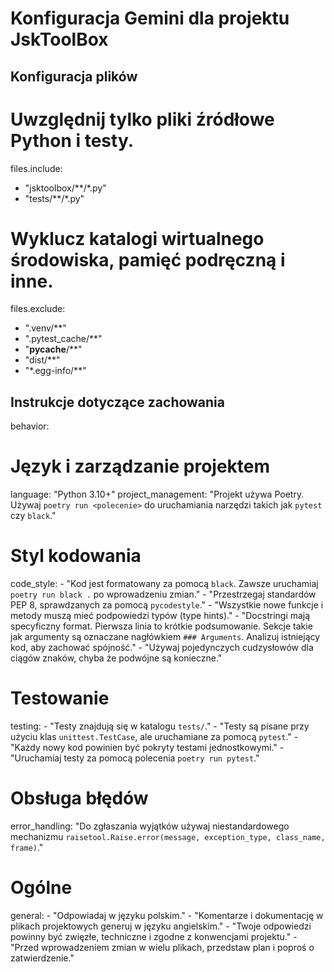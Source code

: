 # Konfiguracja Gemini dla projektu JskToolBox

## Konfiguracja plików
# Uwzględnij tylko pliki źródłowe Python i testy.
files.include:
  - "jsktoolbox/**/*.py"
  - "tests/**/*.py"

# Wyklucz katalogi wirtualnego środowiska, pamięć podręczną i inne.
files.exclude:
  - ".venv/**"
  - ".pytest_cache/**"
  - "__pycache__/**"
  - "dist/**"
  - "*.egg-info/**"

## Instrukcje dotyczące zachowania
behavior:
  # Język i zarządzanie projektem
  language: "Python 3.10+"
  project_management: "Projekt używa Poetry. Używaj `poetry run <polecenie>` do uruchamiania narzędzi takich jak `pytest` czy `black`."

  # Styl kodowania
  code_style:
    - "Kod jest formatowany za pomocą `black`. Zawsze uruchamiaj `poetry run black .` po wprowadzeniu zmian."
    - "Przestrzegaj standardów PEP 8, sprawdzanych za pomocą `pycodestyle`."
    - "Wszystkie nowe funkcje i metody muszą mieć podpowiedzi typów (type hints)."
    - "Docstringi mają specyficzny format. Pierwsza linia to krótkie podsumowanie. Sekcje takie jak argumenty są oznaczane nagłówkiem `### Arguments`. Analizuj istniejący kod, aby zachować spójność."
    - "Używaj pojedynczych cudzysłowów dla ciągów znaków, chyba że podwójne są konieczne."

  # Testowanie
  testing:
    - "Testy znajdują się w katalogu `tests/`."
    - "Testy są pisane przy użyciu klas `unittest.TestCase`, ale uruchamiane za pomocą `pytest`."
    - "Każdy nowy kod powinien być pokryty testami jednostkowymi."
    - "Uruchamiaj testy za pomocą polecenia `poetry run pytest`."

  # Obsługa błędów
  error_handling: "Do zgłaszania wyjątków używaj niestandardowego mechanizmu `raisetool.Raise.error(message, exception_type, class_name, frame)`."

  # Ogólne
  general:
    - "Odpowiadaj w języku polskim."
    - "Komentarze i dokumentację w plikach projektowych generuj w języku angielskim."
    - "Twoje odpowiedzi powinny być zwięzłe, techniczne i zgodne z konwencjami projektu."
    - "Przed wprowadzeniem zmian w wielu plikach, przedstaw plan i poproś o zatwierdzenie."